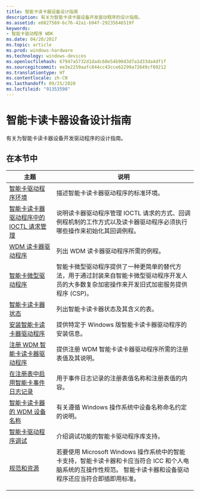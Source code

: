 ```yaml
---
title: 智能卡读卡器设备设计指南
description: 有关为智能卡读卡器设备开发驱动程序的设计指南。
ms.assetid: e0827569-6c76-42a1-b94f-29235646519f
keywords:
- 智能卡驱动程序 WDK
ms.date: 04/20/2017
ms.topic: article
ms.prod: windows-hardware
ms.technology: windows-devices
ms.openlocfilehash: 67947a5732d1dadc60e54b90d3d7a1d33da4df1f
ms.sourcegitcommit: ee3e2259aafc844cc43cce62299a72649cf89212
ms.translationtype: HT
ms.contentlocale: zh-CN
ms.lasthandoff: 09/25/2020
ms.locfileid: "91353598"
---
```

# <a name="smart-card-reader-devices-design-guide"></a>智能卡读卡器设备设计指南

有关为智能卡读卡器设备开发驱动程序的设计指南。

## <a name="in-this-section"></a>在本节中

|主题|说明|
|----|----|
|[智能卡驱动程序环境](smart-card-driver-environment.md)|描述智能卡读卡器驱动程序的标准环境。|
|[智能卡读卡器驱动程序中的 IOCTL 请求管理](management-of-ioctl-requests-in-a-smart-card-reader-driver.md)|说明读卡器驱动程序管理 IOCTL 请求的方式、回调例程机制的工作方式以及读卡器驱动程序必须执行哪些操作来初始化其回调例程。|
|[WDM 读卡器驱动程序](wdm-reader-driver.md)|列出 WDM 读卡器驱动程序所需的例程。|
|[智能卡微型驱动程序](smart-card-minidrivers.md)|智能卡微型驱动程序提供了一种更简单的替代方法，用于通过封装来自智能卡微型驱动程序开发人员的大多数复杂加密操作来开发旧式加密服务提供程序 (CSP)。|
|[智能卡读卡器状态](smart-card-reader-states.md)|列出智能卡读卡器状态及其含义的表。|
|[安装智能卡读卡器驱动程序](installing-smart-card-reader-drivers.md)|提供特定于 Windows 版智能卡读卡器驱动程序的安装信息。|
|[注册 WDM 智能卡读卡器驱动程序](registering-a-wdm-smart-card-reader-driver.md)|提供注册 WDM 智能卡读卡器驱动程序所需的注册表值及其说明。|
|[在注册表中启用智能卡事件日志记录](enabling-smart-card-event-logging-in-the-registry.md)|用于事件日志记录的注册表值名称和注册表值的内容。|
|[智能卡读卡器的 WDM 设备名称](wdm-device-names-for-smart-card-readers.md)|有关遵循 Windows 操作系统中设备名称命名约定的说明。|
|[智能卡驱动程序调试](smart-card-driver-debugging.md)|介绍调试功能的智能卡驱动程序库支持。|
|[规范和资源](specifications-and-resources.md)|若要使用 Microsoft Windows 操作系统中的智能卡支持，智能卡读卡器和卡应当符合 ICC 和个人电脑系统的互操作性规范。 智能卡读卡器和设备驱动程序还应当符合即插即用标准。</p></td>
</tr>
</tbody>
</table>

 

 

 





